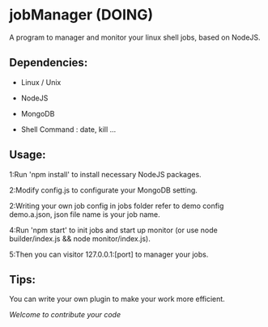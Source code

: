 jobManager (DOING)
==========

A program to manager and monitor your linux shell jobs, based on NodeJS.


Dependencies:
-------------

- Linux / Unix

- NodeJS

- MongoDB

- Shell Command : date, kill ...


Usage:
------

1:Run 'npm install' to install necessary NodeJS packages.

2:Modify config.js to configurate your MongoDB setting.

2:Writing your own job config in jobs folder refer to demo config demo.a.json, json file name is your job name.

4:Run 'npm start' to init jobs and start up monitor (or use node builder/index.js && node monitor/index.js).

5:Then you can visitor 127.0.0.1:[port] to manager your jobs.


Tips:
------
You can write your own plugin to make your work more efficient.


*Welcome to contribute your code*


